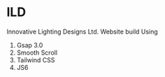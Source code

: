 # ILD

Innovative Lighting Designs Ltd. Website 
build Using
1. Gsap 3.0
2. Smooth Scroll
3. Tailwind CSS
4. JS6
